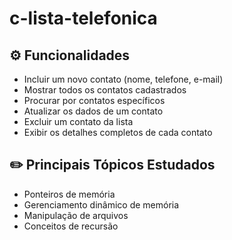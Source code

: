 # c-lista-telefonica

## ⚙️ Funcionalidades
- Incluir um novo contato (nome, telefone, e-mail)
- Mostrar todos os contatos cadastrados
- Procurar por contatos específicos
- Atualizar os dados de um contato
- Excluir um contato da lista
- Exibir os detalhes completos de cada contato

## ✏️ Principais Tópicos Estudados
- Ponteiros de memória
- Gerenciamento dinâmico de memória
- Manipulação de arquivos
- Conceitos de recursão
